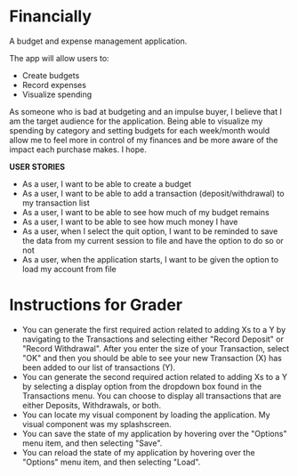 # Financially
A budget and expense management application.

The app will allow users to:
- Create budgets
- Record expenses
- Visualize spending

As someone who is bad at budgeting and an impulse buyer, I believe that I am the target audience for the application. Being able to visualize my spending by category and setting budgets for each week/month would allow me to feel more in control of my finances and be more aware of the impact each purchase makes. I hope.

**USER STORIES**
- As a user, I want to be able to create a budget
- As a user, I want to be able to add a transaction (deposit/withdrawal) to my transaction list
- As a user, I want to be able to see how much of my budget remains
- As a user, I want to be able to see how much money I have
- As a user, when I select the quit option, I want to be reminded to save the data from my current session to file and have the option to do so or not
- As a user, when the application starts, I want to be given the option to load my account from file


# Instructions for Grader

- You can generate the first required action related to adding Xs to a Y by navigating to the Transactions and selecting either "Record Deposit" or "Record Withdrawal". After you enter the size of your Transaction, select "OK" and then you should be able to see your new Transaction (X) has been added to our list of transactions (Y).
- You can generate the second required action related to adding Xs to a Y by selecting a display option from the dropdown box found in the Transactions menu. You can choose to display all transactions that are either Deposits, Withdrawals, or both.
- You can locate my visual component by loading the application. My visual component was my splashscreen.
- You can save the state of my application by hovering over the "Options" menu item, and then selecting "Save". 
- You can reload the state of my application by hovering over the "Options" menu item, and then selecting "Load". 
